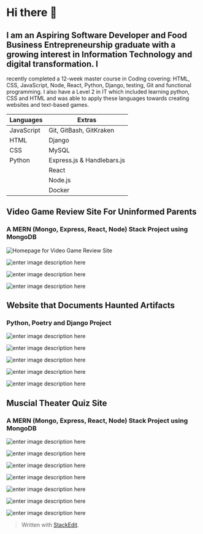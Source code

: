 # Hi there 👋
## I am an Aspiring Software Developer and Food Business Entrepreneurship graduate with a growing interest in Information Technology and digital transformation. I 
recently completed a 12-week master course in Coding covering: HTML, CSS, JavaScript, Node, React, Python, Django, testing, Git and functional programming. I also have a Level 2 in IT which included learning python, CSS and HTML and was able to apply these languages towards creating websites and text-based games.  

|        Languages        |            Extras              |
|----------------|-------------------------------|
|JavaScript|Git, GitBash, GitKraken           |
|HTML         |Django            |
|CSS          |MySQL|
|Python          |Express.js & Handlebars.js|
|          |React|
|         |Node.js|
|         |Docker|

## **Video Game Review Site For Uninformed Parents**
### A MERN (Mongo, Express, React, Node) Stack Project using MongoDB
![Homepage for Video Game Review Site](https://lh3.googleusercontent.com/pw/ACtC-3df3rd30I85hVOkncBDcP7rlst9OrjtgaRAYFVTWKUr8z92wh9oPPi_dgk9GKpc3MsZtS-ge8SnayMDpL4Gb5zuREeRHzJfsC4UOToIlGhOXifUKPv_Twm4Ul90ldfUM7FTB68yZ9PraP_ot7xaffhi=w1381-h694-no)

![enter image description here](https://lh3.googleusercontent.com/pw/ACtC-3ddAJDXV5r1iCmveGH6BPf_HuzNVfNsg5w-skndod5gmD0MNrrRpbBqtJec4hNlstj2SxAmUYfVvKu3gqiP0OvtncOil-iW5qcIIP8Ua900DyyAVTVrNlkBeBlRjVsWO4ThVdYqxokW5IigQ9egn3I6=w1377-h688-no)

![enter image description here](https://lh3.googleusercontent.com/pw/ACtC-3cmN94ulX3HCiuRbw4MD4B2dU5zVWpQD4uq6IIp1FulzeAD7OtlVgfHoyVhzj3ARC8q_T-dUZ52fbG8SUqB4XmT_XCS_DOPnqwnLmoJ3Q2KhB-WTCPmn_GozUliyrxhUCCyM-oqQTTFn85Izn7tc8gR=w1381-h693-no)

![enter image description here](https://lh3.googleusercontent.com/pw/ACtC-3d6GMk6yGQcF3Y6XwZ2irNcA3t_FrgPbtpmz3XBkL3aixV1khuet11Wm63xILmrRBfISQBGctKs2Qb1NeWYssOiGjlyS59DOyK_98j_1LzaCM2ff4tyt-e3PUwfMMzGMaUDPtETwuMgZcOZ8Qp7HbOI=w1381-h692-no)
## **Website that Documents Haunted Artifacts**
### Python, Poetry and Django Project
![enter image description here](https://lh3.googleusercontent.com/pw/ACtC-3dDnUkFTcUYkrcyecQv88UNivGM5jNa--dohtsF3mfqbj3EsqMSjsym3kDj2P-QsMSbu1fqYcgKM2ZNlomPc61l2lDvrVrPPCGA1BHHEsOrJRWQV1R5DhTiFvZU4i7dOv5mN6pfGg_SN7mqMRB_qnmz=w1381-h689-no)

![enter image description here](https://lh3.googleusercontent.com/pw/ACtC-3fAtnOUY8QzOpVtGxM-x2x6f0FGpzEC8aT_8fvUs9ng8rBcqrokYr4PDTd1m-CT0V8a1DYT6RnS1vWxDE88iWT3mPi-gCbaRZhbQa0S9AfcdHyhk_NWIr_xzy2wjXGC9Sgaj8oZq4mjQo1RlbTkbe3W=w1381-h689-no)

![enter image description here](https://lh3.googleusercontent.com/pw/ACtC-3dafUkIjJdauYRrP42TqGbvAO2qYkCoeBPXYp6ATCb1mTiM1LWJcvF1_S80_f266W6kjWq-CTHKpSg6f1iCr66hv7DgGdXvYJ9kL9WaFvi4Bm6oLEI1X93f40HtZkphjywQN6Inlmb4JQZi_B-cCtld=w1381-h692-no)

![enter image description here](https://lh3.googleusercontent.com/pw/ACtC-3dtzYoodyxazf4WTZfL9ojhaNNbh3BIwxNmeMokaR56cJw5lW-VsrukdO-YdUzlkh9qKq3QtX5_tWLW-lyvo7Yj7Kopan0LcvaNUisVT7uCe1BLd1pS30-5toVeXZb6u6AN7xdrflr67kf3EBPMSXu6=w1377-h689-no)

![enter image description here](https://lh3.googleusercontent.com/pw/ACtC-3fPmTnsum4COksQgDzR6pEmJq6FbO3cvz3mKZkfaTFLZJ26pht7QH_r1mpuxVwg81PzhTlVpGyTsGwGPsxDKyJuOnLXMqvCzUMAhMm-VzB3Ji1OfPHjHsjA5BR-_jc8Db71VuwtrtQNMDr9GhRyDRGe=w1381-h692-no)
## **Muscial Theater Quiz Site**
### A MERN (Mongo, Express, React, Node) Stack Project using MongoDB
![enter image description here](https://lh3.googleusercontent.com/pw/ACtC-3dHOsrV05NyhO9zG9CyQpvB2VyCX-Nfpdf6XwlWKA5YYE6FS9rntcVZ6F_XVLJjgMl8FUd_bKH_d8mK9CZLyHO3RgoUVV97kTdL3xhl0BCnWH98mp-M1r2lAMoHtuQd93Ndj4ePLz1Cz1LA6pJlCIlu=w1381-h673-no)

![enter image description here](https://lh3.googleusercontent.com/pw/ACtC-3fHjBSjVgtozX_8f3GQ7haNYUD4jcTYnoltw760J667VaRFNMOpPrKJuNPsBiL00Lb3mdnTYjkhy9_Oa0l56vZ59pxrqk9_c6PBMuhefwVQPFjve7yIy_I8Kh7C1YtAlpZxbaJJMBR9K9CUiJDJPsrI=w1377-h674-no)

![enter image description here](https://lh3.googleusercontent.com/pw/ACtC-3cq9YbrrxzG7CCxx2KMfXJejry4LcLirjPkDFO2UXoihBCm_ktsDMHsVz4kWMwS6LltCisE6YTrgDDqFpusTDYsE6oRR-ZXtJkRwXiePWrXry-miBiPS0x1biDplxqe10wNsMnEbVMYA8YZ582FE-Ob=w1381-h673-no)

![enter image description here](https://lh3.googleusercontent.com/pw/ACtC-3d9Saw9pgaal_segN6WrVI7lmW-_O_4Mx2f7yluinRia81TRAKDdsYlFscb8c6JgkSsYrEv9QQ6Li8ujwvgBWt6l8oe1u3yamsTKfJNXZXbUo-zm7pzYSOrA693_3GooAQn1oJLVHjHa8Lc4WB4tcHs=w1377-h671-no)

![enter image description here](https://lh3.googleusercontent.com/pw/ACtC-3de0A9VtGlWYo5uaX3QMN1PEv84XTWCfdsk8M9Al8Xgofqig8_28zE2OLLpHufSAnw--P2HIqycqIuqh06FD7EMLW1lWG9bzQwpy2WBvKp6P3Le2vDVrVi2ze1eMaJLE5CzxEgEG0zAh1ArABpIhlnB=w1377-h667-no)

![enter image description here](https://lh3.googleusercontent.com/pw/ACtC-3fXDC3aQiKWmCWQFB1TDOYN36gBLosU3tPXrpFooIr6mHH3_8qcn2pr00acAw3nxnfGHtaNVRXQ52e697frCDo8uITNJI_GNURh5Ogfrq5dFL_Rs8LKzs763Y2a5Z37VsJO8AOiY9jhgBHA7CPMXnIr=w1377-h672-no)

![enter image description here](https://lh3.googleusercontent.com/pw/ACtC-3el-PAuji-ulDfP0kj7Fhs8uym4ANHj1dPwwK2r3LnBh-ms7Zm54pEGkaFjNVoWr-BS06xvF3Do_QJ73lBWHl5esxnRN3lw79WgOfQs3CHvKsscGxHODVEnNk4ECQzR963lRZptWdax5GB_oafloFtN=w1381-h681-no)

> Written with [StackEdit](https://stackedit.io/).

